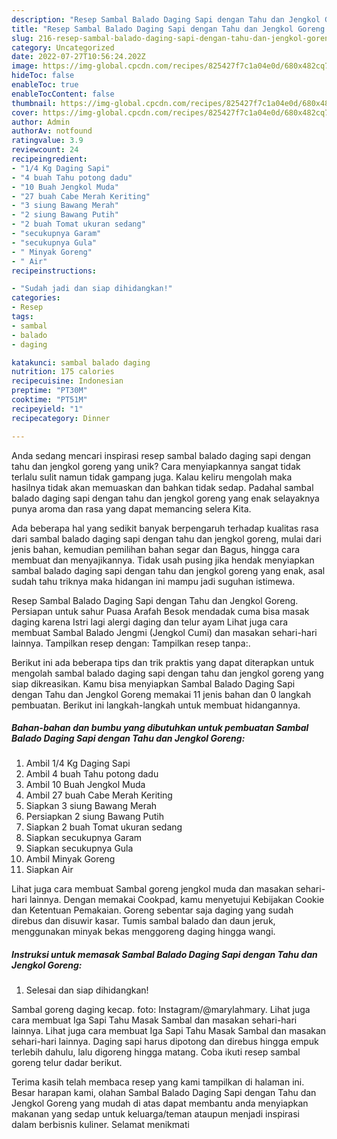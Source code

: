 ```yaml
---
description: "Resep Sambal Balado Daging Sapi dengan Tahu dan Jengkol Goreng yang Mantap"
title: "Resep Sambal Balado Daging Sapi dengan Tahu dan Jengkol Goreng yang Mantap"
slug: 216-resep-sambal-balado-daging-sapi-dengan-tahu-dan-jengkol-goreng-yang-mantap
category: Uncategorized
date: 2022-07-27T10:56:24.202Z
image: https://img-global.cpcdn.com/recipes/825427f7c1a04e0d/680x482cq70/sambal-balado-daging-sapi-dengan-tahu-dan-jengkol-goreng-foto-resep-utama.jpg
hideToc: false
enableToc: true
enableTocContent: false
thumbnail: https://img-global.cpcdn.com/recipes/825427f7c1a04e0d/680x482cq70/sambal-balado-daging-sapi-dengan-tahu-dan-jengkol-goreng-foto-resep-utama.jpg
cover: https://img-global.cpcdn.com/recipes/825427f7c1a04e0d/680x482cq70/sambal-balado-daging-sapi-dengan-tahu-dan-jengkol-goreng-foto-resep-utama.jpg
author: Admin
authorAv: notfound
ratingvalue: 3.9
reviewcount: 24
recipeingredient:
- "1/4 Kg Daging Sapi"
- "4 buah Tahu potong dadu"
- "10 Buah Jengkol Muda"
- "27 buah Cabe Merah Keriting"
- "3 siung Bawang Merah"
- "2 siung Bawang Putih"
- "2 buah Tomat ukuran sedang"
- "secukupnya Garam"
- "secukupnya Gula"
- " Minyak Goreng"
- " Air"
recipeinstructions:

- "Sudah jadi dan siap dihidangkan!"
categories:
- Resep
tags:
- sambal
- balado
- daging

katakunci: sambal balado daging 
nutrition: 175 calories
recipecuisine: Indonesian
preptime: "PT30M"
cooktime: "PT51M"
recipeyield: "1"
recipecategory: Dinner

---
```





Anda sedang mencari inspirasi resep sambal balado daging sapi dengan tahu dan jengkol goreng yang unik? Cara menyiapkannya sangat tidak terlalu sulit namun tidak gampang juga. Kalau keliru mengolah maka hasilnya tidak akan memuaskan dan bahkan tidak sedap. Padahal sambal balado daging sapi dengan tahu dan jengkol goreng yang enak selayaknya punya aroma dan rasa yang dapat memancing selera Kita.





Ada beberapa hal yang sedikit banyak berpengaruh terhadap kualitas rasa dari sambal balado daging sapi dengan tahu dan jengkol goreng, mulai dari jenis bahan, kemudian pemilihan bahan segar dan Bagus, hingga cara membuat dan menyajikannya. Tidak usah pusing jika hendak menyiapkan sambal balado daging sapi dengan tahu dan jengkol goreng yang enak,      asal sudah tahu triknya maka hidangan ini mampu jadi suguhan istimewa.














Resep Sambal Balado Daging Sapi dengan Tahu dan Jengkol Goreng. Persiapan untuk sahur Puasa Arafah Besok mendadak cuma bisa masak daging karena Istri lagi alergi daging dan telur ayam Lihat juga cara membuat Sambal Balado Jengmi (Jengkol Cumi) dan masakan sehari-hari lainnya. Tampilkan resep dengan: Tampilkan resep tanpa:.






Berikut ini ada beberapa tips dan trik praktis yang dapat diterapkan untuk mengolah sambal balado daging sapi dengan tahu dan jengkol goreng yang siap dikreasikan. Kamu bisa menyiapkan Sambal Balado Daging Sapi dengan Tahu dan Jengkol Goreng memakai 11 jenis bahan dan 0 langkah pembuatan. Berikut ini langkah-langkah untuk membuat hidangannya.

<!--inarticleads1-->

##### Bahan-bahan dan bumbu yang dibutuhkan untuk pembuatan Sambal Balado Daging Sapi dengan Tahu dan Jengkol Goreng:

1. Ambil 1/4 Kg Daging Sapi
1. Ambil 4 buah Tahu potong dadu
1. Ambil 10 Buah Jengkol Muda
1. Ambil 27 buah Cabe Merah Keriting
1. Siapkan 3 siung Bawang Merah
1. Persiapkan 2 siung Bawang Putih
1. Siapkan 2 buah Tomat ukuran sedang
1. Siapkan secukupnya Garam
1. Siapkan secukupnya Gula
1. Ambil  Minyak Goreng
1. Siapkan  Air


Lihat juga cara membuat Sambal goreng jengkol muda dan masakan sehari-hari lainnya. Dengan memakai Cookpad, kamu menyetujui Kebijakan Cookie dan Ketentuan Pemakaian. Goreng sebentar saja daging yang sudah direbus dan disuwir kasar. Tumis sambal balado dan daun jeruk, menggunakan minyak bekas menggoreng daging hingga wangi. 

<!--inarticleads2-->

##### Instruksi untuk memasak Sambal Balado Daging Sapi dengan Tahu dan Jengkol Goreng:


1. Selesai dan siap dihidangkan!

Sambal goreng daging kecap. foto: Instagram/@marylahmary. Lihat juga cara membuat Iga Sapi Tahu Masak Sambal dan masakan sehari-hari lainnya. Lihat juga cara membuat Iga Sapi Tahu Masak Sambal dan masakan sehari-hari lainnya. Daging sapi harus dipotong dan direbus hingga empuk terlebih dahulu, lalu digoreng hingga matang. Coba ikuti resep sambal goreng telur dadar berikut. 

Terima kasih telah membaca resep yang kami tampilkan di halaman ini. Besar harapan kami, olahan Sambal Balado Daging Sapi dengan Tahu dan Jengkol Goreng yang mudah di atas dapat membantu anda menyiapkan makanan yang sedap untuk keluarga/teman ataupun menjadi inspirasi dalam berbisnis kuliner. Selamat menikmati
